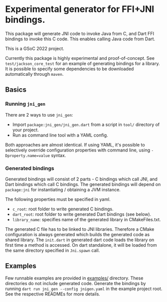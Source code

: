 # Experimental generator for FFI+JNI bindings.

This package will generate JNI code to invoke Java from C, and Dart FFI bindings to invoke this C code.
This enables calling Java code from Dart.

This is a GSoC 2022 project.

Currently this package is highly experimental and proof-of-concept. See `test/jackson_core_test` for an example of generating bindings for a library. It is possible to specify some dependencies to be downloaded automatically through `maven`.

## Basics
### Running `jni_gen`
There are 2 ways to use `jni_gen`:

* Import `package:jni_gen/jni_gen.dart` from a script in `tool/` directory of your project.
* Run as command line tool with a YAML config.

Both approaches are almost identical. If using YAML, it's possible to selectively override configuration properties with command line, using `-Dproperty.name=value` syntax.

### Generated bindings
Generated bindings will consist of 2 parts - C bindings which call JNI, and Dart bindings which call C bindings. The generated bindings will depend on `package:jni` for instantiating / obtaining a JVM instance.

The following properties must be specified in yaml.

* `c_root`: root folder to write generated C bindings.
* `dart_root`: root folder to write generated Dart bindings (see below).
* `library_name`: specifies name of the generated library in CMakeFiles.txt.

The generated C file has to be linked to JNI libraries. Therefore a CMake configuration is always generated which builds the generated code as shared library. The `init.dart` in generated dart code loads the library on first time a method is accessed. On dart standalone, it will be loaded from the same directory specified in `Jni.spawn` call.

## Examples
Few runnable examples are provided in [examples/](examples/) directory. These directories do not include generated code. Generate the bindings by running `dart run jni_gen --config jnigen.yaml` in the example project root. See the respective READMEs for more details.

